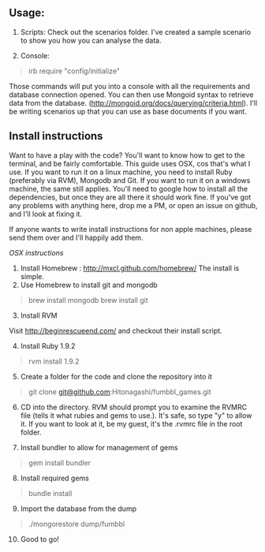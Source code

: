 Usage:
-------------------

1. Scripts: Check out the scenarios folder. I've created a sample scenario to show you how you can analyse the data.

2. Console: 

> irb
> require "config/initialize"

Those commands will put you into a console with all the requirements and database connection opened. You can then use Mongoid syntax to retrieve data from the database. (http://mongoid.org/docs/querying/criteria.html). I'll be writing scenarios up that you can use as base documents if you want.

Install instructions
---------------------

Want to have a play with the code? You'll want to know how to get to the terminal, and be fairly comfortable. This guide uses OSX,
cos that's what I use. If you want to run it on a linux machine, you need to install Ruby (preferably via RVM), Mongodb
and Git. If you want to run it on a windows machine, the same still applies. You'll need to google how to install all the dependencies, but once they are all there it should work fine. If you've got any problems with anything here, drop me a PM, or open an issue on github, and I'll look at fixing it.

If anyone wants to write install instructions for non apple machines, please send them over and I'll happily add them.

*OSX instructions*

1. Install Homebrew :  http://mxcl.github.com/homebrew/ The install is simple.
2. Use Homebrew to install git and mongodb

> brew install mongodb
> brew install git

3. Install RVM 

Visit http://beginrescueend.com/ and checkout their install script.

4. Install Ruby 1.9.2

> rvm install 1.9.2

5. Create a folder for the code and clone the repository into it

> git clone git@github.com:Hitonagashi/fumbbl_games.git

6. CD into the directory. RVM should prompt you to examine the RVMRC file (tells it what rubies and gems to use.). It's
safe, so type "y" to allow it. If you want to look at it, be my guest, it's the .rvmrc file in the root folder.

7. Install bundler to allow for management of gems

> gem install bundler

8. Install required gems

> bundle install

9. Import the database from the dump

> ./mongorestore dump/fumbbl

10. Good to go!
